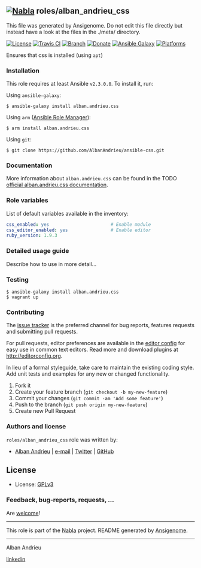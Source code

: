 ## [![Nabla](https://debops.org/images/debops-small.png)](https://github.com/AlbanAndrieu) roles/alban_andrieu_css

This file was generated by Ansigenome. Do not edit this file directly but instead have a look at the files in the ./meta/ directory. 

[![License](http://img.shields.io/:license-apache-blue.svg?style=flat-square)](http://www.apache.org/licenses/LICENSE-2.0.html)
[![Travis CI](https://img.shields.io/travis/AlbanAndrieu/ansible-css.svg?style=flat)](https://travis-ci.org/AlbanAndrieu/ansible-css)
[![Branch](http://img.shields.io/github/tag/AlbanAndrieu/ansible-css.svg?style=flat-square)](https://github.com/AlbanAndrieu/ansible-css/tree/master)
[![Donate](https://img.shields.io/gratipay/AlbanAndrieu.svg?style=flat)](https://www.gratipay.com/~AlbanAndrieu)
[![Ansible Galaxy](https://img.shields.io/badge/galaxy-alban.andrieu.css-660198.svg?style=flat)](https://galaxy.ansible.com/alban.andrieu/css)
[![Platforms](http://img.shields.io/badge/platforms-ubuntu-lightgrey.svg?style=flat)](#)


Ensures that css is installed (using `apt`)

### Installation

This role requires at least Ansible `v2.3.0.0`. To install it, run:

Using `ansible-galaxy`:
```shell
$ ansible-galaxy install alban.andrieu.css
```

Using `arm` ([Ansible Role Manager](https://github.com/mirskytech/ansible-role-manager/)):
```shell
$ arm install alban.andrieu.css
```

Using `git`:
```shell
$ git clone https://github.com/AlbanAndrieu/ansible-css.git
```

### Documentation

More information about `alban.andrieu.css` can be found in the
TODO [official alban.andrieu.css documentation](https://docs.debops.org/en/latest/ansible/roles/ansible-css/docs/).


### Role variables

List of default variables available in the inventory:

```YAML
css_enabled: yes                       # Enable module
css_editor_enabled: yes                # Enable editor
ruby_version: 1.9.3
```


### Detailed usage guide

Describe how to use in more detail...

### Testing
```shell
$ ansible-galaxy install alban.andrieu.css
$ vagrant up
```

### Contributing

The [issue tracker](https://github.com/AlbanAndrieu/ansible-css/issues) is the preferred channel for bug reports, features requests and submitting pull requests.

For pull requests, editor preferences are available in the [editor config](.editorconfig) for easy use in common text editors. Read more and download plugins at <http://editorconfig.org>.

In lieu of a formal styleguide, take care to maintain the existing coding style. Add unit tests and examples for any new or changed functionality.

1. Fork it
2. Create your feature branch (`git checkout -b my-new-feature`)
3. Commit your changes (`git commit -am 'Add some feature'`)
4. Push to the branch (`git push origin my-new-feature`)
5. Create new Pull Request

### Authors and license

`roles/alban_andrieu_css` role was written by:

- [Alban Andrieu](fr.linkedin.com/in/nabla/) | [e-mail](mailto:alban.andrieu@free.fr) | [Twitter](https://twitter.com/AlbanAndrieu) | [GitHub](https://github.com/AlbanAndrieu)

License
-------

- License: [GPLv3](https://tldrlegal.com/license/gnu-general-public-license-v3-%28gpl-3%29)

### Feedback, bug-reports, requests, ...

Are [welcome](https://github.com/AlbanAndrieu/ansible-css/issues)!

***

This role is part of the [Nabla](https://github.com/AlbanAndrieu) project.
README generated by [Ansigenome](https://github.com/nickjj/ansigenome/).

***

Alban Andrieu

[linkedin](fr.linkedin.com/in/nabla/)